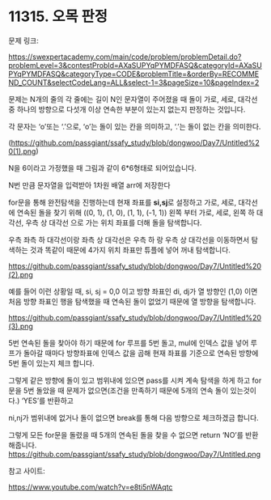# 11315. 오목 판정

문제 링크:

https://swexpertacademy.com/main/code/problem/problemDetail.do?problemLevel=3&contestProbId=AXaSUPYqPYMDFASQ&categoryId=AXaSUPYqPYMDFASQ&categoryType=CODE&problemTitle=&orderBy=RECOMMEND_COUNT&selectCodeLang=ALL&select-1=3&pageSize=10&pageIndex=2

문제는 N개의 줄의 각 줄에는 길이 N인 문자열이 주어졌을 때 돌이 가로, 세로, 대각선 중 하나의 방향으로 다섯개 이상 연속한 부분이 있는지 없는지 판정하는 것입니다.

각 문자는 ‘o’또는 ‘.’으로, ‘o’는 돌이 있는 칸을 의미하고, ‘.’는 돌이 없는 칸을 의미한다.

(https://github.com/passgiant/ssafy_study/blob/dongwoo/Day7/Untitled%20(1).png)

N을 6이라고 가정했을 때 그림과 같이 6*6형태로 되어있습니다.

N번 만큼 문자열을 입력받아 1차원 배열 arr에 저장한다

for문을 통해 완전탐색을 진행하는데 현재 좌표를 **si,sj**로 설정하고 가로, 세로, 대각선 에 연속된 돌을 찾기 위해 ((0, 1), (1, 0), (1, 1), (-1, 1)) 왼쪽 부터 가로, 세로, 왼쪽 하 대각선, 우측 상 대각선 으로 가는 위치 좌표를 더해 돌을 탐색합니다.

우측 좌측 하 대각선이랑 좌측 상 대각선은 우측 하 랑 우측 상 대각선을 이동하면서 탐색하는 것과 똑같이 때문에 4가지 위치 좌표만 튜플에 넣어 꺼내 탐색합니다.

 

https://github.com/passgiant/ssafy_study/blob/dongwoo/Day7/Untitled%20(2).png

예를 들어 이런 상황일 때, si, sj = 0,0 이고 방향 좌표인 di, dj가 열 방향인 (1,0) 이면 처음 방향 좌표인 행을 탐색했을 때 연속된 돌이 없었기 때문에 열 방향을 탐색합니다.

https://github.com/passgiant/ssafy_study/blob/dongwoo/Day7/Untitled%20(3).png

5번 연속된 돌을 찾아야 하기 때문에 for 루프를 5번 돌고, mul에 인덱스 값을 넣어 루프가 돌아갈 때마다 방향좌표에 인덱스 값을 곱해 현재 좌표를 기준으로 연속된 방향에 5번 돌이 있는지 체크 합니다. 

그렇게 같은 방향에 돌이 있고 범위내에 있으면 pass를 시켜 계속 탐색을 하게 하고 for문을 5번 돌았을 때 문제가 없으면(조건을 만족하기 때문에 5개의 연속 돌이 있는것이다.) ‘YES’를 반환하고

ni,nj가 범위내에 없거나 돌이 없으면 break를 통해 다음 방향으로 체크하겠금 합니다.

그렇게 모든 for문을 돌렸을 때 5개의 연속된 돌을 찾을 수 없으면 return ‘NO’를 반환해줍니다.
https://github.com/passgiant/ssafy_study/blob/dongwoo/Day7/Untitled.png

참고 사이트:

https://www.youtube.com/watch?v=e8ti5nWAqtc
